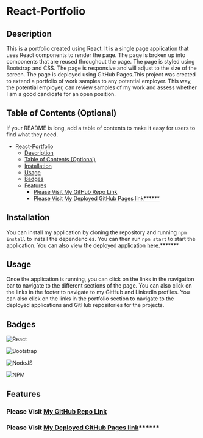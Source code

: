 # React-Portfolio

## Description

This is a portfolio created using React. It is a single page application that uses React components to render the page. The page is broken up into components that are reused throughout the page. The page is styled using Bootstrap and CSS. The page is responsive and will adjust to the size of the screen. The page is deployed using GitHub Pages.This project was created to extend a portfolio of work samples to any potential employer. This way, the potential employer, can review samples of my work and assess whether I am a good candidate for an open position.

## Table of Contents (Optional)

If your README is long, add a table of contents to make it easy for users to find what they need.

- [React-Portfolio](#react-portfolio)
  - [Description](#description)
  - [Table of Contents (Optional)](#table-of-contents-optional)
  - [Installation](#installation)
  - [Usage](#usage)
  - [Badges](#badges)
  - [Features](#features)
    - [Please Visit My GitHub Repo Link](#please-visit-my-github-repo-link)
    - [Please Visit My Deployed GitHub Pages link\*\*\*\*\*\*](#please-visit-my-deployed-github-pages-link)

## Installation

You can install my application by cloning the repository and running `npm install` to install the dependencies. You can then run `npm start` to start the application. You can also view the deployed application [here](Pending).*******

## Usage

Once the application is running, you can click on the links in the navigation bar to navigate to the different sections of the page. You can also click on the links in the footer to navigate to my GitHub and LinkedIn profiles. You can also click on the links in the portfolio section to navigate to the deployed applications and GitHub repositories for the projects.


## Badges

![React](https://img.shields.io/badge/react-%2320232a.svg?style=for-the-badge&logo=react&logoColor=%2361DAFB)

![Bootstrap](https://img.shields.io/badge/bootstrap-%238511FA.svg?style=for-the-badge&logo=bootstrap&logoColor=white)

![NodeJS](https://img.shields.io/badge/node.js-6DA55F?style=for-the-badge&logo=node.js&logoColor=white)

![NPM](https://img.shields.io/badge/NPM-%23CB3837.svg?style=for-the-badge&logo=npm&logoColor=white)


## Features


### Please Visit [My GitHub Repo Link](https://github.com/RepoPanda/react-portfolio)
### Please Visit [My Deployed GitHub Pages link](Pending)******

